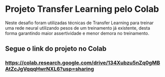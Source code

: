 # Projeto Transfer Learning pelo Colab
Neste desafio foram utilizadas técnicas de Transfer Learning para treinar uma rede neural utilizando pesos de um treinamento já existente, desta forma garantindo maior assertividade e menor demora no treinamento.

## Segue o link do projeto no Colab

### https://colab.research.google.com/drive/134Xubzu5nZq0gMBAtZcJgVqqqHwrNXL6?usp=sharing
